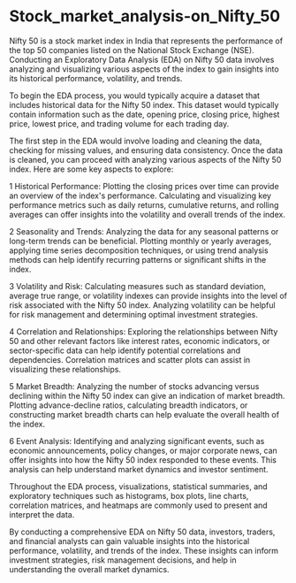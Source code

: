 # Stock_market_analysis-on_Nifty_50

Nifty 50 is a stock market index in India that represents the performance of the top 50 companies listed on the National Stock Exchange (NSE). Conducting an Exploratory Data Analysis (EDA) on Nifty 50 data involves analyzing and visualizing various aspects of the index to gain insights into its historical performance, volatility, and trends.

To begin the EDA process, you would typically acquire a dataset that includes historical data for the Nifty 50 index. This dataset would typically contain information such as the date, opening price, closing price, highest price, lowest price, and trading volume for each trading day.

The first step in the EDA would involve loading and cleaning the data, checking for missing values, and ensuring data consistency. Once the data is cleaned, you can proceed with analyzing various aspects of the Nifty 50 index. Here are some key aspects to explore:

1 Historical Performance: Plotting the closing prices over time can provide an overview of the index's performance. Calculating and visualizing key performance metrics such as daily returns, cumulative returns, and rolling averages can offer insights into the volatility and overall trends of the index.

2 Seasonality and Trends: Analyzing the data for any seasonal patterns or long-term trends can be beneficial. Plotting monthly or yearly averages, applying time series decomposition techniques, or using trend analysis methods can help identify recurring patterns or significant shifts in the index.

3 Volatility and Risk: Calculating measures such as standard deviation, average true range, or volatility indexes can provide insights into the level of risk associated with the Nifty 50 index. Analyzing volatility can be helpful for risk management and determining optimal investment strategies.

4 Correlation and Relationships: Exploring the relationships between Nifty 50 and other relevant factors like interest rates, economic indicators, or sector-specific data can help identify potential correlations and dependencies. Correlation matrices and scatter plots can assist in visualizing these relationships.

5 Market Breadth: Analyzing the number of stocks advancing versus declining within the Nifty 50 index can give an indication of market breadth. Plotting advance-decline ratios, calculating breadth indicators, or constructing market breadth charts can help evaluate the overall health of the index.

6 Event Analysis: Identifying and analyzing significant events, such as economic announcements, policy changes, or major corporate news, can offer insights into how the Nifty 50 index responded to these events. This analysis can help understand market dynamics and investor sentiment.

Throughout the EDA process, visualizations, statistical summaries, and exploratory techniques such as histograms, box plots, line charts, correlation matrices, and heatmaps are commonly used to present and interpret the data.


By conducting a comprehensive EDA on Nifty 50 data, investors, traders, and financial analysts can gain valuable insights into the historical performance, volatility, and trends of the index. These insights can inform investment strategies, risk management decisions, and help in understanding the overall market dynamics.






